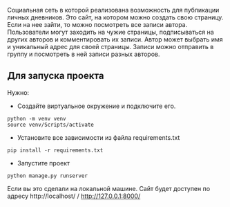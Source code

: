 Социальная сеть в которой реализована возможность для публикации личных дневников. Это сайт, на котором можно создать свою страницу. Если на нее зайти, то можно посмотреть все записи автора. Пользователи могут заходить на чужие страницы, подписываться на других авторов и комментировать их записи. Автор может выбрать имя и уникальный адрес для своей страницы. Записи можно отправить в группу и посмотреть в ней записи разных авторов.

## Для запуска проекта
Нужно:  
- Создайте виртуальное окружение и подключите его.
```
python -m venv venv
source venv/Scripts/activate
```
- Установите все зависимости из файла requirements.txt
```
pip install -r requirements.txt
```
- Запустите проект
```
python manage.py runserver
```
Если вы это сделали на локальной машине. Сайт будет доступен по адресу http://localhost/ / http://127.0.0.1:8000/
